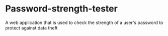 # Password-strength-tester
A web application that is used to check the strength of a user's password to protect against data theft
